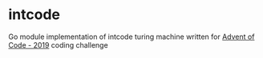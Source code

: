# intcode

Go module implementation of intcode turing machine written for [Advent of Code - 2019](https://adventofcode.com/2019) coding challenge
